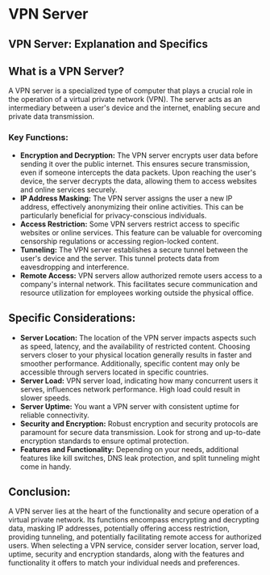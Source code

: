 # VPN Server
## VPN Server: Explanation and Specifics

## What is a VPN Server?

A VPN server is a specialized type of computer that plays a crucial role in the operation of a virtual private network (VPN). The server acts as an intermediary between a user's device and the internet, enabling secure and private data transmission. 

### Key Functions:

* **Encryption and Decryption:** The VPN server encrypts user data before sending it over the public internet. This ensures secure transmission, even if someone intercepts the data packets. Upon reaching the user's device, the server decrypts the data, allowing them to access websites and online services securely.
* **IP Address Masking:** The VPN server assigns the user a new IP address, effectively anonymizing their online activities. This can be particularly beneficial for privacy-conscious individuals.
* **Access Restriction:** Some VPN servers restrict access to specific websites or online services. This feature can be valuable for overcoming censorship regulations or accessing region-locked content.
* **Tunneling:** The VPN server establishes a secure tunnel between the user's device and the server. This tunnel protects data from eavesdropping and interference.
* **Remote Access:** VPN servers allow authorized remote users access to a company's internal network. This facilitates secure communication and resource utilization for employees working outside the physical office.

## Specific Considerations:

* **Server Location:** The location of the VPN server impacts aspects such as speed, latency, and the availability of restricted content. Choosing servers closer to your physical location generally results in faster and smoother performance. Additionally, specific content may only be accessible through servers located in specific countries.
* **Server Load:** VPN server load, indicating how many concurrent users it serves, influences network performance. High load could result in slower speeds.
* **Server Uptime:** You want a VPN server with consistent uptime for reliable connectivity.
* **Security and Encryption:** Robust encryption and security protocols are paramount for secure data transmission. Look for strong and up-to-date encryption standards to ensure optimal protection.
* **Features and Functionality:** Depending on your needs, additional features like kill switches, DNS leak protection, and split tunneling might come in handy.


## Conclusion:

A VPN server lies at the heart of the functionality and secure operation of a virtual private network. Its functions encompass encrypting and decrypting data, masking IP addresses, potentially offering access restriction, providing tunneling, and potentially facilitating remote access for authorized users. When selecting a VPN service, consider server location, server load, uptime, security and encryption standards, along with the features and functionality it offers to match your individual needs and preferences.
